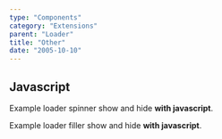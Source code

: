 ```yaml
---
type: "Components"
category: "Extensions"
parent: "Loader"
title: "Other"
date: "2005-10-10"
---
```


## Javascript

Example loader spinner show and hide **with javascript**.

<demo>
  <demovanilla src="vanilla/components/extensions/loader/js-spinner">
  </demovanilla>
</demo>

Example loader filler show and hide **with javascript**.

<demo>
  <demovanilla src="vanilla/components/extensions/loader/js-filler">
  </demovanilla>
</demo>

